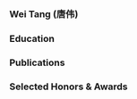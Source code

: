 ### Wei Tang (唐伟)
<link rel="icon" href="./images/weitang.jpeg">


### Education

### Publications



### Selected Honors & Awards

